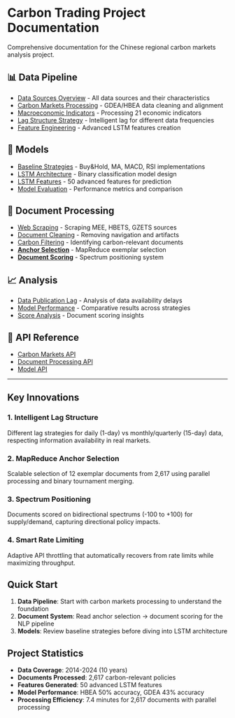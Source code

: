 # Carbon Trading Project Documentation

Comprehensive documentation for the Chinese regional carbon markets analysis project.

## 📊 Data Pipeline
- [Data Sources Overview](01_data_pipeline/01_data_sources.md) - All data sources and their characteristics
- [Carbon Markets Processing](01_data_pipeline/02_carbon_markets.md) - GDEA/HBEA data cleaning and alignment
- [Macroeconomic Indicators](01_data_pipeline/03_macroeconomic.md) - Processing 21 economic indicators
- [Lag Structure Strategy](01_data_pipeline/04_lag_structure.md) - Intelligent lag for different data frequencies
- [Feature Engineering](01_data_pipeline/05_feature_engineering.md) - Advanced LSTM features creation

## 🤖 Models
- [Baseline Strategies](02_models/01_baseline_strategies.md) - Buy&Hold, MA, MACD, RSI implementations
- [LSTM Architecture](02_models/02_lstm_architecture.md) - Binary classification model design
- [LSTM Features](02_models/03_lstm_features.md) - 50 advanced features for prediction
- [Model Evaluation](02_models/04_model_evaluation.md) - Performance metrics and comparison

## 📄 Document Processing
- [Web Scraping](03_document_processing/01_web_scraping.md) - Scraping MEE, HBETS, GZETS sources
- [Document Cleaning](03_document_processing/02_document_cleaning.md) - Removing navigation and artifacts
- [Carbon Filtering](03_document_processing/03_carbon_filtering.md) - Identifying carbon-relevant documents
- **[Anchor Selection](03_document_processing/04_anchor_selection.md)** - MapReduce exemplar selection
- **[Document Scoring](03_document_processing/05_document_scoring.md)** - Spectrum positioning system

## 📈 Analysis
- [Data Publication Lag](04_analysis/01_data_lag_analysis.md) - Analysis of data availability delays
- [Model Performance](04_analysis/02_model_performance.md) - Comparative results across strategies
- [Score Analysis](04_analysis/03_score_analysis.md) - Document scoring insights

## 🔧 API Reference
- [Carbon Markets API](05_api_reference/carbon_markets_api.md)
- [Document Processing API](05_api_reference/document_processing_api.md)
- [Model API](05_api_reference/model_api.md)

---

## Key Innovations

### 1. Intelligent Lag Structure
Different lag strategies for daily (1-day) vs monthly/quarterly (15-day) data, respecting information availability in real markets.

### 2. MapReduce Anchor Selection
Scalable selection of 12 exemplar documents from 2,617 using parallel processing and binary tournament merging.

### 3. Spectrum Positioning
Documents scored on bidirectional spectrums (-100 to +100) for supply/demand, capturing directional policy impacts.

### 4. Smart Rate Limiting
Adaptive API throttling that automatically recovers from rate limits while maximizing throughput.

## Quick Start

1. **Data Pipeline**: Start with carbon markets processing to understand the foundation
2. **Document System**: Read anchor selection → document scoring for the NLP pipeline
3. **Models**: Review baseline strategies before diving into LSTM architecture

## Project Statistics

- **Data Coverage**: 2014-2024 (10 years)
- **Documents Processed**: 2,617 carbon-relevant policies
- **Features Generated**: 50 advanced LSTM features
- **Model Performance**: HBEA 50% accuracy, GDEA 43% accuracy
- **Processing Efficiency**: 7.4 minutes for 2,617 documents with parallel processing